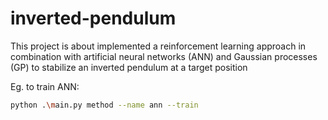 # inverted-pendulum
This project is about implemented a reinforcement learning approach in combination with artificial neural networks (ANN) and Gaussian processes (GP) to stabilize an inverted pendulum at a target position

Eg. to train ANN:
```bash
python .\main.py method --name ann --train 
```
